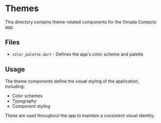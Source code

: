 # Themes

This directory contains theme-related components for the Omada Contacts app.

## Files

- `color_palette.dart` - Defines the app's color scheme and palette

## Usage

The theme components define the visual styling of the application, including:

- Color schemes
- Typography
- Component styling

These are used throughout the app to maintain a consistent visual identity.